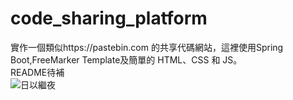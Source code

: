 # code_sharing_platform  
實作一個類似https://pastebin.com 的共享代碼網站，這裡使用Spring Boot,FreeMarker Template及簡單的 HTML、CSS 和 JS。  
README待補  
![日以繼夜](https://github.com/Loren-Cheng/code_sharing_platform/assets/73529790/2229e54b-b01b-48c8-b015-aabe20c3e0c4)
